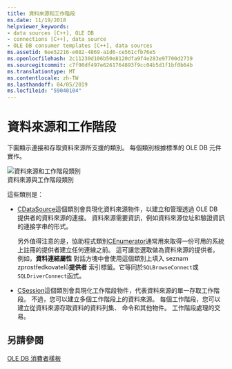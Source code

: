 ```yaml
---
title: 資料來源和工作階段
ms.date: 11/19/2018
helpviewer_keywords:
- data sources [C++], OLE DB
- connections [C++], data source
- OLE DB consumer templates [C++], data sources
ms.assetid: 6ee52216-e082-4869-a1d6-ce561cfb76e5
ms.openlocfilehash: 2c11230d106b50e8120dfa9f4e283e97700d2739
ms.sourcegitcommit: c7f90df497e6261764893f9cc04b5d1f1bf0b64b
ms.translationtype: MT
ms.contentlocale: zh-TW
ms.lasthandoff: 04/05/2019
ms.locfileid: "59040104"
---
```

# <a name="data-sources-and-sessions"></a>資料來源和工作階段

下圖顯示連接和存取資料來源所支援的類別。 每個類別根據標準的 OLE DB 元件實作。

![資料來源和工作階段類別](../../data/oledb/media/vcdatasourcesessionclasses.gif "資料來源和工作階段類別") <br/>
資料來源與工作階段類別

這些類別是：

- [CDataSource](../../data/oledb/cdatasource-class.md)這個類別會具現化資料來源物件，以建立和管理透過 OLE DB 提供者的資料來源的連接。 資料來源需要資訊，例如資料來源位址和驗證資訊的連接字串的形式。

   另外值得注意的是，協助程式類別[CEnumerator](../../data/oledb/cenumerator-class.md)通常用來取得一份可用的系統上註冊的提供者建立任何連線之前。 這可讓您選取做為資料來源的提供者。 例如，**資料連結屬性** 對話方塊中會使用這個類別上填入 seznam zprostředkovatelů**提供者** 索引標籤。它等同於`SQLBrowseConnect`或`SQLDriverConnect`函式。

- [CSession](../../data/oledb/csession-class.md)這個類別會具現化工作階段物件，代表資料來源的單一存取工作階段。 不過，您可以建立多個工作階段上的資料來源。 每個工作階段，您可以建立從資料來源存取資料的資料列集、 命令和其他物件。 工作階段處理的交易。

## <a name="see-also"></a>另請參閱

[OLE DB 消費者樣板](../../data/oledb/ole-db-consumer-templates-cpp.md)